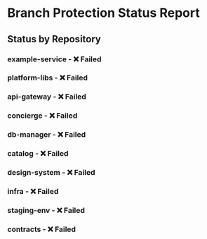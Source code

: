 # Branch Protection Status Report
## Status by Repository
### example-service - ❌ Failed
### platform-libs - ❌ Failed
### api-gateway - ❌ Failed
### concierge - ❌ Failed
### db-manager - ❌ Failed
### catalog - ❌ Failed
### design-system - ❌ Failed
### infra - ❌ Failed
### staging-env - ❌ Failed
### contracts - ❌ Failed
